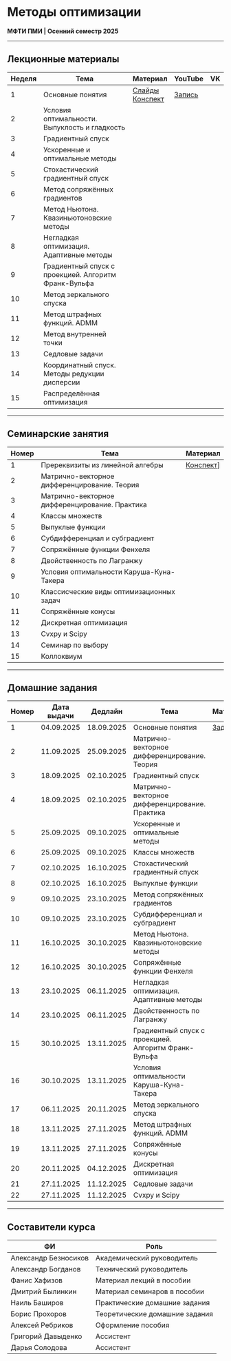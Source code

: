 # Методы оптимизации

**МФТИ ПМИ | Осенний семестр 2025**

---

## Лекционные материалы

| Неделя | Тема | Материал | YouTube | VK |
|--------|------|----------|---------|----|
| 1 | Основные понятия | [Слайды](Лекции/Лекция%201/Слайды%201.pdf) <br> [Конспект](Лекции/Лекция%201/Лекция%201.pdf) | [Запись](https://www.youtube.com/watch?v=9XLqmHHxEjE) | |
| 2 | Условия оптимальности. Выпуклость и гладкость | | | |
| 3 | Градиентный спуск | |
| 4 | Ускоренные и оптимальные методы | |
| 5 | Стохастический градиентный спуск | |
| 6 | Метод сопряжённых градиентов | |
| 7 | Метод Ньютона. Квазиньютоновские методы | |
| 8 | Негладкая оптимизация. Адаптивные методы | |
| 9 | Градиентный спуск с проекцией. Алгоритм Франк-Вульфа | |
| 10 | Метод зеркального спуска | |
| 11 | Метод штрафных функций. ADMM | |
| 12 | Метод внутренней точки | |
| 13 | Седловые задачи | |
| 14 | Координатный спуск. Методы редукции дисперсии | |
| 15 | Распределённая оптимизация | |

---

## Семинарские занятия

| Номер | Тема | Материал |
|-------|------|----------|
| 1 | Пререквизиты из линейной алгебры | [Конспект](Семинары/Семинар%201/Семинар%201.pdf)] |
| 2 | Матрично-векторное дифференцирование. Теория | |
| 3 | Матрично-векторное дифференцирование. Практика | | 
| 4 | Классы множеств | |
| 5 | Выпуклые функции | |
| 6 | Субдифференциал и субградиент | |
| 7 | Сопряжённые функции Фенхеля | |
| 8 | Двойственность по Лагранжу | |
| 9 | Условия оптимальности Каруша-Куна-Такера | |
| 10 | Классисческие виды оптимизационных задач | |
| 11 | Сопряжённые конусы | |
| 12 | Дискретная оптимизация | |
| 13 | Cvxpy и Scipy | |
| 14 | Семинар по выбору | |
| 15 | Коллоквиум | |

---

## Домашние задания

| Номер | Дата выдачи | Дедлайн         | Тема                                                                 | Материал |
|-------|-------------|------------------|----------------------------------------------------------------------|----------|
| 1     | 04.09.2025  | 18.09.2025       | Основные понятия                                                    | [Задание](Домашние%20задания/Домашнее%20задание%201/ОдномернаяОптимизация.ipynb) |
| 2     | 11.09.2025  | 25.09.2025       | Матрично-векторное дифференцирование. Теория                        | |
| 3     | 18.09.2025  | 02.10.2025       | Градиентный спуск                                                   | |
| 4     | 18.09.2025  | 02.10.2025       | Матрично-векторное дифференцирование. Практика                      | |
| 5     | 25.09.2025  | 09.10.2025       | Ускоренные и оптимальные методы                                     | |
| 6     | 25.09.2025  | 09.10.2025       | Классы множеств                                                     | |
| 7     | 02.10.2025  | 16.10.2025       | Стохастический градиентный спуск                                    | |
| 8     | 02.10.2025  | 16.10.2025       | Выпуклые функции                                                    | |
| 9     | 09.10.2025  | 23.10.2025       | Метод сопряжённых градиентов                                        | |
| 10    | 09.10.2025  | 23.10.2025       | Субдифференциал и субградиент                                       | |
| 11    | 16.10.2025  | 30.10.2025       | Метод Ньютона. Квазиньютоновские методы                             | |
| 12    | 16.10.2025  | 30.10.2025       | Сопряжённые функции Фенхеля                                         | |
| 13    | 23.10.2025  | 06.11.2025       | Негладкая оптимизация. Адаптивные методы                            | |
| 14    | 23.10.2025  | 06.11.2025       | Двойственность по Лагранжу                                          | |
| 15    | 30.10.2025  | 13.11.2025       | Градиентный спуск с проекцией. Алгоритм Франк-Вульфа                | |
| 16    | 30.10.2025  | 13.11.2025       | Условия оптимальности Каруша-Куна-Такера                            | |
| 17    | 06.11.2025  | 20.11.2025       | Метод зеркального спуска                                            | |
| 18    | 13.11.2025  | 27.11.2025       | Метод штрафных функций. ADMM                                        | |
| 19    | 13.11.2025  | 27.11.2025       | Сопряжённые конусы                                                  | |
| 20    | 20.11.2025  | 04.12.2025       | Дискретная оптимизация                                              | |
| 21    | 27.11.2025  | 11.12.2025       | Седловые задачи                                                     | |
| 22    | 27.11.2025  | 11.12.2025       | Cvxpy и Scipy                                                       | |

---

## Составители курса

| ФИ | Роль |
|-----|------|
| Александр Безносиков | Академический руководитель |
| Александр Богданов | Технический руководитель |
| Фанис Хафизов | Материал лекций в пособии |
| Дмитрий Былинкин | Материал семинаров в пособии |
| Наиль Баширов | Практические домашние задания |
| Борис Прохоров | Теоретические домашние задания |
| Алексей Ребриков | Оформление пособия |
| Григорий Давыденко | Ассистент |
| Дарья Солодова | Ассистент |
